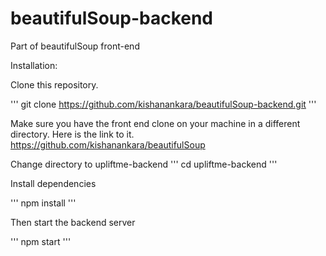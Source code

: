 # beautifulSoup-backend
Part of beautifulSoup front-end

Installation:

Clone this repository.

'''
git clone https://github.com/kishanankara/beautifulSoup-backend.git
'''

Make sure you have the front end clone on your machine in a different directory. Here is the link to it.
https://github.com/kishanankara/beautifulSoup

Change directory to upliftme-backend
'''
cd upliftme-backend
'''

Install dependencies

'''
npm install
'''

Then start the backend server

'''
npm start
'''

